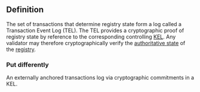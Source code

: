 ## Definition
The set of transactions that determine registry state form a log called a Transaction Event Log (TEL). The TEL provides a cryptographic proof of registry state by reference to the corresponding controlling [KEL](key-event-log.md). Any validator may therefore cryptographically verify the [authoritative state](authoritative.md) of the [registry](registry.md).

### Put differently
An externally anchored transactions log via cryptographic commitments in a KEL.

<img src='https://github.com/WebOfTrust/keri/blob/main/images/TEL-and-KEL.png?raw=true' alt="" />
